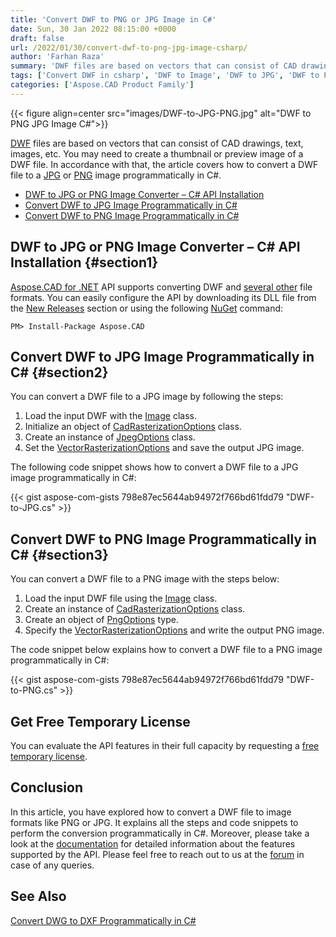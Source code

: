 ```yaml
---
title: 'Convert DWF to PNG or JPG Image in C#'
date: Sun, 30 Jan 2022 08:15:00 +0000
draft: false
url: /2022/01/30/convert-dwf-to-png-jpg-image-csharp/
author: 'Farhan Raza'
summary: 'DWF files are based on vectors that can consist of CAD drawings, text, images, etc. You may need to create a thumbnail or preview image of a DWF file. In accordance with that, the article covers how to **convert a DWF file to a JPG or PNG image programmatically in C#**.'
tags: ['Convert DWF in csharp', 'DWF to Image', 'DWF to JPG', 'DWF to PNG', 'DWF to PNG csharp']
categories: ['Aspose.CAD Product Family']
---
```




{{< figure align=center src="images/DWF-to-JPG-PNG.jpg" alt="DWF to PNG JPG Image C#">}}


[DWF][1] files are based on vectors that can consist of CAD drawings, text, images, etc. You may need to create a thumbnail or preview image of a DWF file. In accordance with that, the article covers how to convert a DWF file to a [JPG][2] or [PNG][3] image programmatically in C#.

*   [DWF to JPG or PNG Image Converter – C# API Installation][4]
*   [Convert DWF to JPG Image Programmatically in C#][5]
*   [Convert DWF to PNG Image Programmatically in C#][6]

## DWF to JPG or PNG Image Converter – C# API Installation {#section1}

[Aspose.CAD for .NET][7] API supports converting DWF and [several other][8] file formats. You can easily configure the API by downloading its DLL file from the [New Releases][9] section or using the following [NuGet][10] command:

```
PM> Install-Package Aspose.CAD
```

## Convert DWF to JPG Image Programmatically in C# {#section2}

You can convert a DWF file to a JPG image by following the steps:

1.  Load the input DWF with the [Image][11] class.
2.  Initialize an object of [CadRasterizationOptions][12] class.
3.  Create an instance of [JpegOptions][13] class.
4.  Set the [VectorRasterizationOptions][14] and save the output JPG image.

The following code snippet shows how to convert a DWF file to a JPG image programmatically in C#:

{{< gist aspose-com-gists 798e87ec5644ab94972f766bd61fdd79 "DWF-to-JPG.cs" >}}

## Convert DWF to PNG Image Programmatically in C# {#section3}

You can convert a DWF file to a PNG image with the steps below:

1.  Load the input DWF file using the [Image][15] class.
2.  Create an instance of [CadRasterizationOptions][16] class.
3.  Create an object of [PngOptions][17] type.
4.  Specify the [VectorRasterizationOptions][18] and write the output PNG image.

The code snippet below explains how to convert a DWF file to a PNG image programmatically in C#:

{{< gist aspose-com-gists 798e87ec5644ab94972f766bd61fdd79 "DWF-to-PNG.cs" >}}

## Get Free Temporary License

You can evaluate the API features in their full capacity by requesting a [free temporary license][19].

## Conclusion

In this article, you have explored how to convert a DWF file to image formats like PNG or JPG. It explains all the steps and code snippets to perform the conversion programmatically in C#. Moreover, please take a look at the [documentation][20] for detailed information about the features supported by the API. Please feel free to reach out to us at the [forum][21] in case of any queries.

## See Also

[Convert DWG to DXF Programmatically in C#][22]




[1]: https://docs.fileformat.com/cad/dwf/
[2]: https://docs.fileformat.com/image/jpeg/
[3]: https://docs.fileformat.com/image/png/
[4]: #section1
[5]: #section2
[6]: #section3
[7]: https://products.aspose.com/cad/net/
[8]: https://docs.aspose.com/cad/net/supported-file-formats/
[9]: https://releases.aspose.com/
[10]: https://www.nuget.org/packages/Aspose.CAD/
[11]: https://apireference.aspose.com/cad/net/aspose.cad/image
[12]: https://apireference.aspose.com/cad/net/aspose.cad.imageoptions/cadrasterizationoptions
[13]: https://apireference.aspose.com/cad/net/aspose.cad.imageoptions/jpegoptions
[14]: https://apireference.aspose.com/cad/net/aspose.cad.imageoptions/vectorrasterizationoptions
[15]: https://apireference.aspose.com/cad/net/aspose.cad/image
[16]: https://apireference.aspose.com/cad/net/aspose.cad.imageoptions/cadrasterizationoptions
[17]: https://apireference.aspose.com/cad/net/aspose.cad.imageoptions/pngoptions
[18]: https://apireference.aspose.com/cad/net/aspose.cad.imageoptions/vectorrasterizationoptions
[19]: https://purchase.aspose.com/temporary-license
[20]: https://docs.aspose.com/cad/net/
[21]: https://forum.aspose.com/c/cad
[22]: https://blog.aspose.com/2021/12/27/dwg-to-dxf-csharp/




